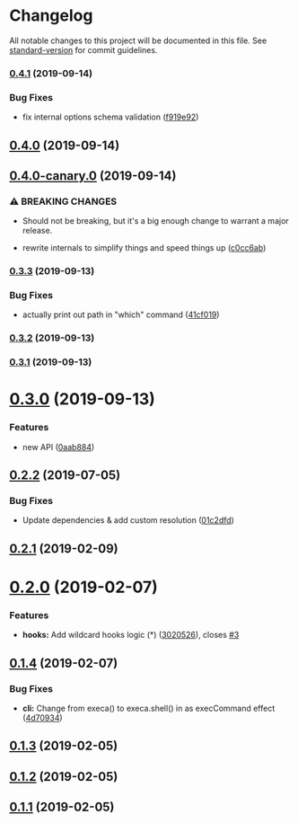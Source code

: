 # Changelog

All notable changes to this project will be documented in this file. See [standard-version](https://github.com/conventional-changelog/standard-version) for commit guidelines.

### [0.4.1](https://github.com/mrwest808/skal/compare/v0.4.0...v0.4.1) (2019-09-14)


### Bug Fixes

* fix internal options schema validation ([f919e92](https://github.com/mrwest808/skal/commit/f919e92))

## [0.4.0](https://github.com/mrwest808/skal/compare/v0.4.0-canary.0...v0.4.0) (2019-09-14)

## [0.4.0-canary.0](https://github.com/mrwest808/skal/compare/v0.3.3...v0.4.0-canary.0) (2019-09-14)


### ⚠ BREAKING CHANGES

* Should not be breaking, but it's a big enough change to warrant a major release.

* rewrite internals to simplify things and speed things up ([c0cc6ab](https://github.com/mrwest808/skal/commit/c0cc6ab))

### [0.3.3](https://github.com/mrwest808/skal/compare/v0.3.2...v0.3.3) (2019-09-13)


### Bug Fixes

* actually print out path in "which" command ([41cf019](https://github.com/mrwest808/skal/commit/41cf019))

### [0.3.2](https://github.com/mrwest808/skal/compare/v0.3.1...v0.3.2) (2019-09-13)

### [0.3.1](https://github.com/mrwest808/skal/compare/v0.3.0...v0.3.1) (2019-09-13)

<a name="0.3.0"></a>
# [0.3.0](https://github.com/mrwest808/skal/compare/v0.2.2...v0.3.0) (2019-09-13)


### Features

* new API ([0aab884](https://github.com/mrwest808/skal/commit/0aab884))



<a name="0.2.2"></a>
## [0.2.2](https://github.com/mrwest808/skal/compare/v0.2.1...v0.2.2) (2019-07-05)


### Bug Fixes

* Update dependencies & add custom resolution ([01c2dfd](https://github.com/mrwest808/skal/commit/01c2dfd))



<a name="0.2.1"></a>
## [0.2.1](https://github.com/mrwest808/skal/compare/v0.2.0...v0.2.1) (2019-02-09)



<a name="0.2.0"></a>
# [0.2.0](https://github.com/mrwest808/skal/compare/v0.1.4...v0.2.0) (2019-02-07)


### Features

* **hooks:** Add wildcard hooks logic (*) ([3020526](https://github.com/mrwest808/skal/commit/3020526)), closes [#3](https://github.com/mrwest808/skal/issues/3)



<a name="0.1.4"></a>
## [0.1.4](https://github.com/mrwest808/skal/compare/v0.1.3...v0.1.4) (2019-02-07)


### Bug Fixes

* **cli:** Change from execa() to execa.shell() in as execCommand effect ([4d70934](https://github.com/mrwest808/skal/commit/4d70934))



<a name="0.1.3"></a>
## [0.1.3](https://github.com/mrwest808/skal/compare/v0.1.2...v0.1.3) (2019-02-05)



<a name="0.1.2"></a>
## [0.1.2](https://github.com/mrwest808/skal/compare/v0.1.1...v0.1.2) (2019-02-05)



<a name="0.1.1"></a>
## [0.1.1](https://github.com/mrwest808/skal/compare/v0.1.0...v0.1.1) (2019-02-05)
